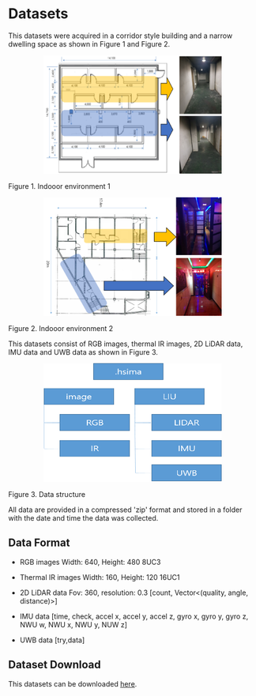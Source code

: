 # Datasets
This datasets were acquired in a corridor style building and a narrow dwelling space as shown in Figure 1 and Figure 2.

<p align="center"><img src="Indoor_environment_1.png"  width="360" height="240"></p>
Figure 1. Indooor environment 1


<p align="center"><img src="Indoor_environment_2.png"  width="360" height="240"></p>
Figure 2. Indooor environment 2



This datasets consist of RGB images, thermal IR images, 2D LiDAR data, IMU data and UWB data as shown in Figure 3.

<p align="center"><img src="data_structure.png" width="360" height="240"></p>
Figure 3. Data structure 



All data are provided in a compressed 'zip' format and stored in a folder with the date and time the data was collected.



## Data Format
- RGB images
Width: 640, Height: 480 8UC3

- Thermal IR images
Width: 160, Height: 120 16UC1

- 2D LiDAR data
Fov: 360, resolution: 0.3
[count, Vector<(quality, angle, distance)>]

- IMU data
[time, check, accel x, accel y, accel z, gyro x, gyro y, gyro z, NWU w, NWU x, NWU y, NUW z]

- UWB data
[try,data]



## Dataset Download
This datasets can be downloaded [here](https://drive.google.com/drive/folders/1pY3LgR_v4fpzPi170MBkokT65ScvDaCa?usp=sharing).




